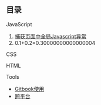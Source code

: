 ## 目录

JavaScript

1. [捕获页面中全局Javascript异常](#)
2. 0.1+0.2=0.30000000000000004

CSS

HTML

Tools

* [Gitbook使用](/docs/gitbook.md)
* [跨平台](/docs/kua-ping-tai.md)



